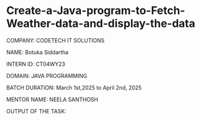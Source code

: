 # Create-a-Java-program-to-Fetch-Weather-data-and-display-the-data
COMPANY: CODETECH IT SOLUTIONS

NAME: Botuka Siddartha

INTERN ID: CT04WY23

DOMAIN: JAVA PROGRAMMING

BATCH DURATION: March 1st,2025 to April 2nd, 2025

MENTOR NAME: NEELA SANTHOSH

OUTPUT OF THE TASK:
